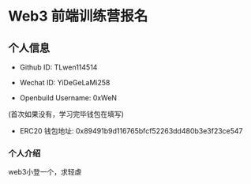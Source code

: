 # Web3 前端训练营报名

## 个人信息

* Github ID: TLwen114514

* Wechat ID: YiDeGeLaMi258

* Openbuild Username: 0xWeN

(首次如果没有，学习完毕钱包在填写)

* ERC20 钱包地址: 0x89491b9d116765bfcf52263dd480b3e3f23ce547

### 个人介绍

web3小登一个，求轻虐
